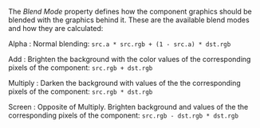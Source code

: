 The *Blend Mode* property defines how the component graphics should be blended with the graphics behind it. These are the available blend modes and how they are calculated:

Alpha
: Normal blending: `src.a * src.rgb + (1 - src.a) * dst.rgb`

Add
: Brighten the background with the color values of the corresponding pixels of the component: `src.rgb + dst.rgb`

Multiply
: Darken the background with values of the the corresponding pixels of the component: `src.rgb * dst.rgb`

Screen
: Opposite of Multiply. Brighten background and values of the the corresponding pixels of the component: `src.rgb - dst.rgb * dst.rgb`

